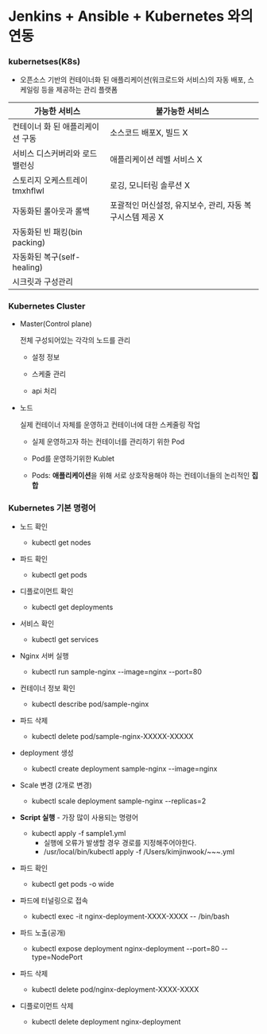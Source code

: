 # Jenkins + Ansible + Kubernetes 와의 연동

### kubernetses(K8s)

- 오픈소스 기반의 컨테이너화 된 애플리케이션(워크로드와 서비스)의 자동 배포, 스케일링 등을 제공하는 관리 플랫폼


| 가능한 서비스 | 불가능한 서비스 |
| --- | --- |
| 컨테이너 화 된 애플리케이션 구동 | 소스코드 배포X, 빌드 X |
| 서비스 디스커버리와 로드 밸런싱 | 애플리케이션 레벨 서비스 X |
| 스토리지 오케스트레이tmxhflwl | 로깅, 모니터링 솔루션 X |
| 자동화된 롤아웃과 롤백 | 포괄적인 머신설정, 유지보수, 관리, 자동 복구시스템 제공 X |
| 자동화된 빈 패킹(bin packing) |     |
| 자동화된 복구(self-healing) |     |
| 시크릿과 구성관리 |     |

### Kubernetes Cluster

- Master(Control plane)

  전체 구성되어있는 각각의 노드를 관리

    - 설정 정보

    - 스케줄 관리

    - api 처리

- 노드

  실제 컨테이너 자체를 운영하고 컨테이너에 대한 스케줄링 작업

    - 실제 운영하고자 하는 컨테이너를 관리하기 위한 Pod

    - Pod를 운영하기위한 Kublet

    - Pods: **애플리케이션**을 위해 서로 상호작용해야 하는 컨테이너들의 논리적인 **집합**


### Kubernetes 기본 명령어

- 노드 확인

    - kubectl get nodes
- 파드 확인

    - kubectl get pods
- 디플로이먼트 확인

    - kubectl get deployments
- 서비스 확인

    - kubectl get services
- Nginx 서버 실행

    - kubectl run sample-nginx --image=nginx --port=80
- 컨테이너 정보 확인

    - kubectl describe pod/sample-nginx
- 파드 삭제

    - kubectl delete pod/sample-nginx-XXXXX-XXXXX
- deployment 생성

    - kubectl create deployment sample-nginx --image=nginx
- Scale 변경 (2개로 변경)

    - kubectl scale deployment sample-nginx --replicas=2
- **Script 실행** - 가장 많이 사용되는 명령어

    - kubectl apply -f sample1.yml
      - 실행에 오류가 발생할 경우 경로를 지정해주어야한다.
      - /usr/local/bin/kubectl apply -f /Users/kimjinwook/~~~.yml

- 파드 확인
  - kubectl get pods -o wide
- 파드에 터널링으로 접속
  - kubectl exec -it nginx-deployment-XXXX-XXXX -- /bin/bash
- 파드 노출(공개)
  - kubectl expose deployment nginx-deployment --port=80 --type=NodePort
- 파드 삭제
  - kubectl delete pod/nginx-deployment-XXXX-XXXX
- 디플로이먼트 삭제
  - kubectl delete deployment nginx-deployment
  
